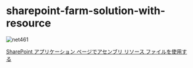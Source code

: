 # sharepoint-farm-solution-with-resource

![net461](https://img.shields.io/badge/.net-net461-green)

[SharePoint アプリケーション ページでアセンブリ リソース ファイルを使用する](https://blog.karamem0.dev/entry/2011/08/21/000000)
